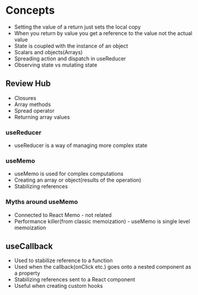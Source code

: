 # Concepts

- Setting the value of a return just sets the local copy
- When you return by value you get a reference to the value not the actual value
- State is coupled with the instance of an object
- Scalars and objects(Arrays)
- Spreading action and dispatch in useReducer
- Observing state vs mutating state

## Review Hub

- Closures
- Array methods
- Spread operator
- Returning array values

### useReducer

- useReducer is a way of managing more complex state

### useMemo

- useMemo is used for complex computations
- Creating an array or object(results of the operation)
- Stabilizing references

### Myths around useMemo

- Connected to React Memo - not related
- Performance killer(from classic memoization) - useMemo is single level memoization

## useCallback

- Used to stabilize reference to a function
- Used when the callback(onClick etc.) goes onto a nested component as a property
- Stabilizing references sent to a React component
- Useful when creating custom hooks
